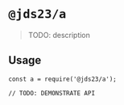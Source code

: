 # `@jds23/a`

> TODO: description

## Usage

```
const a = require('@jds23/a');

// TODO: DEMONSTRATE API
```

